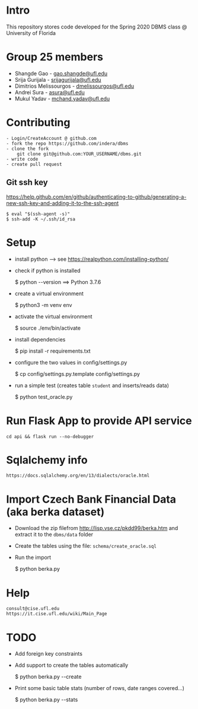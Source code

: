 # Intro

This repository stores code developed for the Spring 2020 DBMS class @ University of Florida

# Group 25 members

- Shangde Gao - gao.shangde@ufl.edu
- Srija Gurijala - srijagurijala@ufl.edu
- Dimitrios Melissourgos - dmelissourgos@ufl.edu
- Andrei Sura - asura@ufl.edu
- Mukul Yadav - mchand.yadav@ufl.edu


# Contributing

    - Login/CreateAccount @ github.com
    - fork the repo https://github.com/indera/dbms
    - clone the fork
        git clone git@github.com:YOUR_USERNAME/dbms.git
    - write code
    - create pull request


## Git ssh key

https://help.github.com/en/github/authenticating-to-github/generating-a-new-ssh-key-and-adding-it-to-the-ssh-agent

    $ eval "$(ssh-agent -s)"
    $ ssh-add -K ~/.ssh/id_rsa


# Setup

- install python --> see https://realpython.com/installing-python/

- check if python is installed

    $ python --version
        ==> Python 3.7.6

- create a virtual environment

    $ python3 -m venv env

- activate the virtual environment

    $ source ./env/bin/activate

- install dependencies

    $ pip install -r requirements.txt

- configure the two values in config/settings.py

    $ cp config/settings.py.template config/settings.py

- run a simple test (creates table `student` and inserts/reads data)

    $ python test_oracle.py


# Run Flask App to provide API service
    
    cd api && flask run --no-debugger
    

# Sqlalchemy info

    https://docs.sqlalchemy.org/en/13/dialects/oracle.html


# Import Czech Bank Financial Data (aka berka dataset)

- Download the zip filefrom http://lisp.vse.cz/pkdd99/berka.htm and extract it to the `dbms/data` folder

- Create the tables using the file: `schema/create_oracle.sql`

- Run the import

    $ python berka.py


# Help
    consult@cise.ufl.edu
    https://it.cise.ufl.edu/wiki/Main_Page

# TODO

- Add foreign key constraints

- Add support to create the tables automatically

    $ python berka.py --create


- Print some basic table stats (number of rows, date ranges covered...)

    $ python berka.py --stats 


